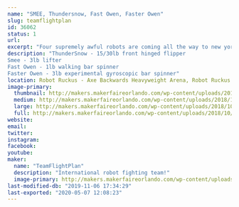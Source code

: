 ```yaml
---
name: "SMEE, Thundersnow, Fast Owen, Faster Owen"
slug: teamflightplan
id: 36062
status: 1
url: 
excerpt: "Four supremely awful robots are coming all the way to new york to fail catastrophically right in your home arena!"
description: "ThunderSnow - 15/30lb front hinged flipper
Smee - 3lb lifter
Fast Owen - 1lb walking bar spinner
Faster Owen - 3lb experimental gyroscopic bar spinner"
location: Robot Ruckus - Axe Backwards Heavyweight Arena, Robot Ruckus - Small Arena
image-primary:
  thumbnail: http://makers.makerfaireorlando.com/wp-content/uploads/2018/10/BA_MFO_1200sq-150x150.jpg
  medium: http://makers.makerfaireorlando.com/wp-content/uploads/2018/10/BA_MFO_1200sq-300x300.jpg
  large: http://makers.makerfaireorlando.com/wp-content/uploads/2018/10/BA_MFO_1200sq-1024x1024.jpg
  full: http://makers.makerfaireorlando.com/wp-content/uploads/2018/10/BA_MFO_1200sq.jpg
website: 
email: 
twitter: 
instagram: 
facebook: 
youtube: 
maker:
  name: "TeamFlightPlan"
  description: "International robot fighting team!"
  image-primary: http://makers.makerfaireorlando.com/wp-content/uploads/2018/10/LogoBlack-1024x172.png
last-modified-db: "2019-11-06 17:34:29"
last-exported: "2020-05-07 12:08:23"
---
```

